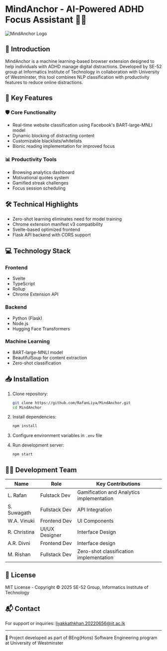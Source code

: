 # MindAnchor - AI-Powered ADHD Focus Assistant 🧠🔗

![MindAnchor Logo](https://github.com/RafanLiya/MindAnchor/MindAnchor-FrontEnd/static/cover.png)

## 🌟 Introduction

MindAnchor is a machine learning-based browser extension designed to help individuals with ADHD manage digital distractions. Developed by SE-52 group at Informatics Institute of Technology in collaboration with University of Westminster, this tool combines NLP classification with productivity features to reduce online distractions.

## 🚀 Key Features

### 🛡️ Core Functionality
- Real-time website classification using Facebook's BART-large-MNLI model
- Dynamic blocking of distracting content
- Customizable blacklists/whitelists
- Bionic reading implementation for improved focus

### 📊 Productivity Tools
- Browsing analytics dashboard
- Motivational quotes system
- Gamified streak challenges
- Focus session scheduling

## 🛠️ Technical Highlights
- Zero-shot learning eliminates need for model training
- Chrome extension manifest v3 compatibility
- Svelte-based optimized frontend
- Flask API backend with CORS support

## 💻 Technology Stack

### Frontend
- Svelte
- TypeScript
- Rollup
- Chrome Extension API

### Backend
- Python (Flask)
- Node.js
- Hugging Face Transformers

### Machine Learning
- BART-large-MNLI model
- BeautifulSoup for content extraction
- Zero-shot classification

## 📥 Installation

1. Clone repository:
   ```bash
   git clone https://github.com/RafanLiya/MindAnchor.git
   cd MindAnchor
   ```

2. Install dependencies:
   ```bash
   npm install
   ```

3. Configure environment variables in `.env` file

4. Run development server:
   ```bash
   npm start
   ```

## 👨‍💻 Development Team

| Name | Role | Key Contributions |
|------|------|-------------------|
| L. Rafan | Fulstack Dev | Gamification and Analytics implementation |
| S. Suwagath | Fullstack Dev | API Integration |
| W.A. Vinuki | Frontend Dev | UI Components |
| R. Christina | UI/UX Designer | Interface Design |
| A.R. Divni | Frontend Dev | Interface design |
| M. Rishan | Fullstack Dev | Zero-shot classification implementation |

## 📜 License

MIT License - Copyright © 2025 SE-52 Group, Informatics Institute of Technology

## 📬 Contact

For support or inquiries: liyakkathkhan.20220656@iit.ac.lk

---

🔗 Project developed as part of BEng(Hons) Software Engineering program at University of Westminster
